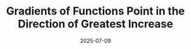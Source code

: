 ---
title: Gradients of Functions Point in the Direction of Greatest Increase
date: 2025-07-09
categories:
  - Math
  - Multivariable Calculus
  - Gradient Descent
description: The gradient of any function always points in the direction of the greatest increase.
---